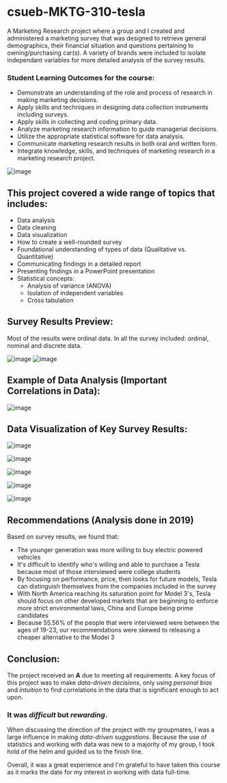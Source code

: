 # csueb-MKTG-310-tesla
A Marketing Research project where a group and I created and administered a marketing survey that was designed to retrieve general demographics, their financial situation and questions pertaining to owning/purchasing car(s). A variety of brands were included to isolate independant variables for more detailed analysis of the survey results. 

### Student Learning Outcomes for the course:
- Demonstrate an understanding of the role and process of research in making marketing decisions.
- Apply skills and techniques in designing data collection instruments including surveys.
- Apply skills in collecting and coding primary data.
- Analyze marketing research information to guide managerial decisions.
- Utilize the appropriate statistical software for data analysis.
- Communicate marketing research results in both oral and written form.
- Integrate knowledge, skills, and techniques of marketing research in a marketing research project.

![image](https://user-images.githubusercontent.com/84660320/190005821-a1b747c1-3c91-4417-9da8-0015b30cc8ff.png)

This project covered a wide range of topics that includes:
---
- Data analysis
- Data cleaning
- Data visualization
- How to create a well-rounded survey
- Foundational understanding of types of data (Qualitative vs. Quantitative)
- Communicating findings in a detailed report
- Presenting findings in a PowerPoint presentation
- Statistical concepts:
  - Analysis of variance (ANOVA)
  - Isolation of independent variables
  - Cross tabulation

## Survey Results Preview:
Most of the results were ordinal data. In all the survey included: ordinal, nominal and discrete data.

![image](https://user-images.githubusercontent.com/84660320/189796860-918ac26c-2cbe-4844-a267-b706e4f5e655.png)
![image](https://user-images.githubusercontent.com/84660320/189796889-11924ad0-ad59-4f70-9cfa-c971c87e9235.png)

## Example of Data Analysis (Important Correlations in Data):
![image](https://user-images.githubusercontent.com/84660320/189796017-8bdb9654-afb6-4f08-88e2-caa4bd08774f.png)

## Data Visualization of Key Survey Results:
![image](https://user-images.githubusercontent.com/84660320/189795846-50109469-578f-49f7-9fa0-b6fd54549b00.png)

![image](https://user-images.githubusercontent.com/84660320/189795851-50eb3b56-fb2f-4823-95e4-c5f88a1e9612.png)

![image](https://user-images.githubusercontent.com/84660320/189795862-bd7889e6-02e8-4f69-9da1-54fc877391fc.png)

![image](https://user-images.githubusercontent.com/84660320/189795867-7f56a905-d78f-4faf-9cdd-ce4227a4f28c.png)

![image](https://user-images.githubusercontent.com/84660320/189795871-1b2f105d-1348-45ba-8240-88755cdb0e7e.png)

## Recommendations (Analysis done in 2019)
Based on survey results, we found that:
- The younger generation was more willing to buy electric powered vehicles
- It's difficult to identify who's willing and able to purchase a Tesla because most of those interviewed were college students
- By focusing on performance, price, then looks for future models, Tesla can distinguish themselves from the companies included in the survey
- With North America reaching its saturation point for Model 3's, Tesla should focus on other developed markets that are beginning to enforce more strict environmental laws, China and Europe being prime candidates
- Because 55.56% of the people that were interviewed were between the ages of 19-23, our recommendations were skewed to releasing a cheaper alternative to the Model 3

## Conclusion:
The project received an **A** due to meeting all requirements. A key focus of this project was to make *data-driven decisions*, only using *personal bias* and *intuition* to find correlations in the data that is significant enough to act upon.

### It was *difficult* but ***rewarding***.

When discussing the direction of the project with my groupmates, I was a large influence in making *data-driven suggestions*. Because the use of statistics and working with data was new to a majority of my group, I took hold of the helm and guided us to the finish line. 

Overall, it was a great experience and I'm grateful to have taken this course as it marks the date for my interest in working with data full-time.
